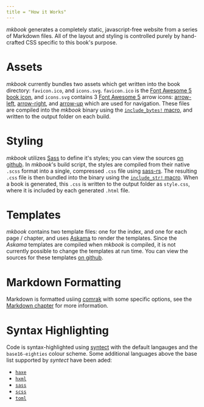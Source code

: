 ```yaml
---
title = "How it Works"
---
```


_mkbook_ generates a completely static, javascript-free website from a series of Markdown files. All of the layout and styling is controlled purely by hand-crafted CSS specific to this book's purpose.

# Assets

_mkbook_ currently bundles two assets which get written into the book directory: `favicon.ico`, and `icons.svg`. `favicon.ico` is the [Font Awesome 5 book icon](https://fontawesome.com/icons/book?style=solid), and `icons.svg` contains 3 [Font Awesome 5](https://fontawesome.com/) arrow icons: [arrow-left](https://fontawesome.com/icons/arrow-left?style=solid), [arrow-right](https://fontawesome.com/icons/arrow-right?style=solid), and [arrow-up](https://fontawesome.com/icons/arrow-up?style=solid) which are used for navigation. These files are compiled into the _mkbook_ binary using the [`include_bytes!` macro](https://doc.rust-lang.org/std/macro.include_bytes.html), and written to the output folder on each build.

# Styling

_mkbook_ utilizes [Sass](https://sass-lang.com/) to define it's styles; you can view the sources [on github](https://github.com/hamaluik/mkbook/tree/master/style). In _mkbook_'s build script, the styles are compiled from their native `.scss` format into a single, compressed `.css` file using [sass-rs](https://crates.io/crates/sass-rs). The resulting `.css` file is then bundled into the binary using the [`include_str!` macro](https://doc.rust-lang.org/std/macro.include_str.html). When a book is generated, this `.css` is written to the output folder as `style.css`, where it is included by each generated `.html` file.

# Templates

_mkbook_ contains two template files: one for the index, and one for each page / chapter, and uses [Askama](https://crates.io/crates/askama) to render the templates. Since the _Askama_ templates are compiled when _mkbook_ is compiled, it is not currently possible to change the templates at run time. You can view the sources for these templates [on github](https://github.com/hamaluik/mkbook/tree/master/templates).

# Markdown Formatting

Markdown is formatted usiing [comrak](https://crates.io/crates/comrak) with some specific options, see the [Markdown chapter](02-markdown.html) for more information.

# Syntax Highlighting

Code is syntax-highlighted using [syntect](https://crates.io/crates/syntect) with the default langauges and the `base16-eighties` colour scheme. Some additional languages above the base list supported by _syntect_ have been aded:

* [`haxe`](https://haxe.org/)
* [`hxml`](https://haxe.org/manual/compiler-usage-hxml.html)
* [`sass`](https://sass-lang.com/documentation/syntax#the-indented-syntax)
* [`scss`](https://sass-lang.com/documentation/syntax)
* [`toml`](https://github.com/toml-lang/toml)

